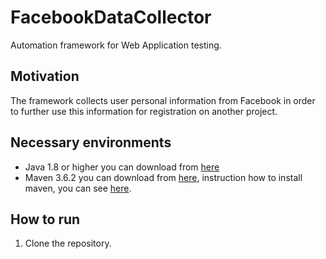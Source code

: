# FacebookDataCollector

Automation framework for Web Application testing.

## Motivation

The framework collects user personal information from Facebook in order to further use this information for registration on another project.

## Necessary environments

* Java 1.8 or higher you can download from [here](https://java.com/ru/download/)
* Maven 3.6.2 you can download from [here](https://maven.apache.org/download.cgi), instruction how to install maven, you can see [here](http://www.apache-maven.ru/install.html).

## How to run

1. Clone the repository.
